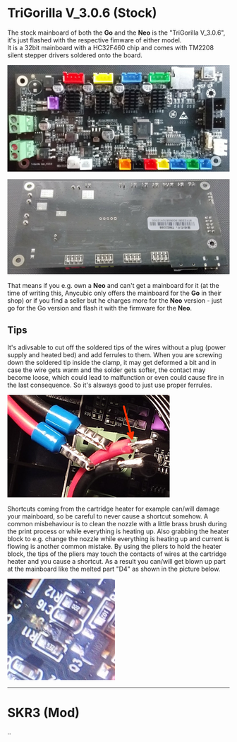 <link rel=”manifest” href=”docs/manifest.webmanifest”>

# TriGorilla V_3.0.6 (Stock) 
  
The stock mainboard of both the **Go** and the **Neo** is the "TriGorilla V_3.0.6", it's just flashed with the respective fimware of either model.  
It is a 32bit mainboard with a HC32F460 chip and comes with TM2208 silent stepper drivers soldered onto the board.  
  
![Mainboard TriGorilla front](../../assets/images/mainboard_front_web.jpg)  
  
![Mainboard TriGorilla back](../../assets/images/mainboard_back_web.jpg)

That means if you e.g. own a **Neo** and can't get a mainboard for it (at the time of writing this, Anycubic only offers the mainboard for the **Go** in their shop) or if you find a seller but he charges more for the **Neo** version - just go for the Go version and flash it with the firmware for the **Neo**.  
  
## Tips  
  
It's adivsable to cut off the soldered tips of the wires without a plug (power supply and heated bed) and add ferrules to them. When you are screwing down the soldered tip inside the clamp, it may get deformed a bit and in case the wire gets warm and the solder gets softer, the contact may become loose, which could lead to malfunction or even could cause fire in the last consequence. So it's alsways good to just use proper ferrules.  
  
![Ferrules instead of soldered tips](../../assets/images/mainboard_ferrules_web.jpg)  
  
Shortcuts coming from the cartridge heater for example can/will damage your mainboard, so be careful to never cause a shortcut somehow. A common misbehaviour is to clean the nozzle with a little brass brush during the print process or while everything is heating up. Also grabbing the heater block to e.g. change the nozzle while everything is heating up and current is flowing is another common mistake. By using the pliers to hold the heater block, the tips of the pliers may touch the contacts of wires at the cartridge heater and you cause a shortcut. As a result you can/will get blown up part at the mainboard like the melted part "D4" as shown in the picture below.  
  
![Melted D4 caused by a shortcut](../../assets/images/mainboard_melted-D4_web.jpg)  
  
---
  
# SKR3 (Mod)
..
